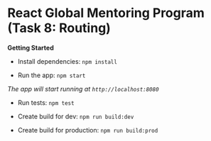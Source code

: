 # React Global Mentoring Program (Task 8: Routing)

**Getting Started**

- Install dependencies:
`npm install`

-  Run the app:
`npm start`

*The app will start running at `http://localhost:8080`*

-  Run tests:
`npm test`

-  Create build for dev:
`npm run build:dev`

-  Create build for production:
`npm run build:prod`